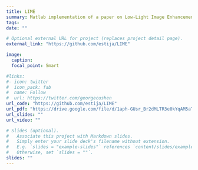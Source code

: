```yaml
---
title: LIME
summary: Matlab implementation of a paper on Low-Light Image Enhancement via Illumination Map Estimation.
tags:
date: ""

# Optional external URL for project (replaces project detail page).
external_link: "https://github.com/estija/LIME"

image:
  caption: 
  focal_point: Smart

#links:
#- icon: twitter
#  icon_pack: fab
#  name: Follow
#  url: https://twitter.com/georgecushen
url_code: "https://github.com/estija/LIME"
url_pdf: "https://drive.google.com/file/d/1aph-GUsr_Br2dMLTR3e0kYqAM5aThmj1/view?usp=sharing"
url_slides: ""
url_video: ""

# Slides (optional).
#   Associate this project with Markdown slides.
#   Simply enter your slide deck's filename without extension.
#   E.g. `slides = "example-slides"` references `content/slides/example-slides.md`.
#   Otherwise, set `slides = ""`.
slides: ""
---
```


